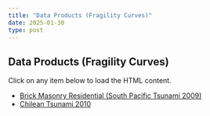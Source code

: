 ```yaml
---
title: "Data Products (Fragility Curves)"
date: 2025-01-30
type: post
---
```


## Data Products (Fragility Curves)

Click on any item below to load the HTML content.

- [Brick Masonry Residential (South Pacific Tsunami 2009)](#brick-masonry)
- [Chilean Tsunami 2010](#chilean-tsunami)

<div id="brick-masonry" style="display:none;">
    <iframe src="/htmlfragility/Brick masonry residential_South Pacific Tsunami 2009_M1.html" width="100%" height="600px"></iframe>
</div>

<div id="chilean-tsunami" style="display:none;">
    <iframe src="/htmlfragility/Brick masonry residential_South Pacific Tsunami 2009_M2.html" width="100%" height="600px"></iframe>
</div>

<script>
function showContent(id) {
    document.getElementById('brick-masonry').style.display = 'none';
    document.getElementById('chilean-tsunami').style.display = 'none';
    document.getElementById(id).style.display = 'block';
}

document.querySelector('a[href="#brick-masonry"]').addEventListener('click', function() {
    showContent('brick-masonry');
});

document.querySelector('a[href="#chilean-tsunami"]').addEventListener('click', function() {
    showContent('chilean-tsunami');
});
</script>
